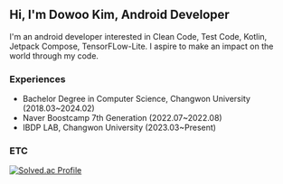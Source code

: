 ## Hi, I'm Dowoo Kim, Android Developer
I'm an android developer interested in Clean Code, Test Code, Kotlin, Jetpack Compose, TensorFLow-Lite.
I aspire to make an impact on the world through my code.

### Experiences
- Bachelor Degree in Computer Science, Changwon University (2018.03~2024.02)
- Naver Boostcamp 7th Generation (2022.07~2022.08)
- IBDP LAB, Changwon University (2023.03~Present)

### ETC

[![Solved.ac Profile](http://mazassumnida.wtf/api/v2/generate_badge?boj=asasa0628)](https://solved.ac/백준아이디/)
